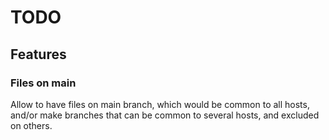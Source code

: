 # TODO

## Features

### Files on main
Allow to have files on main branch, which would be common to all hosts, and/or
make branches that can be common to several hosts, and excluded on others.
